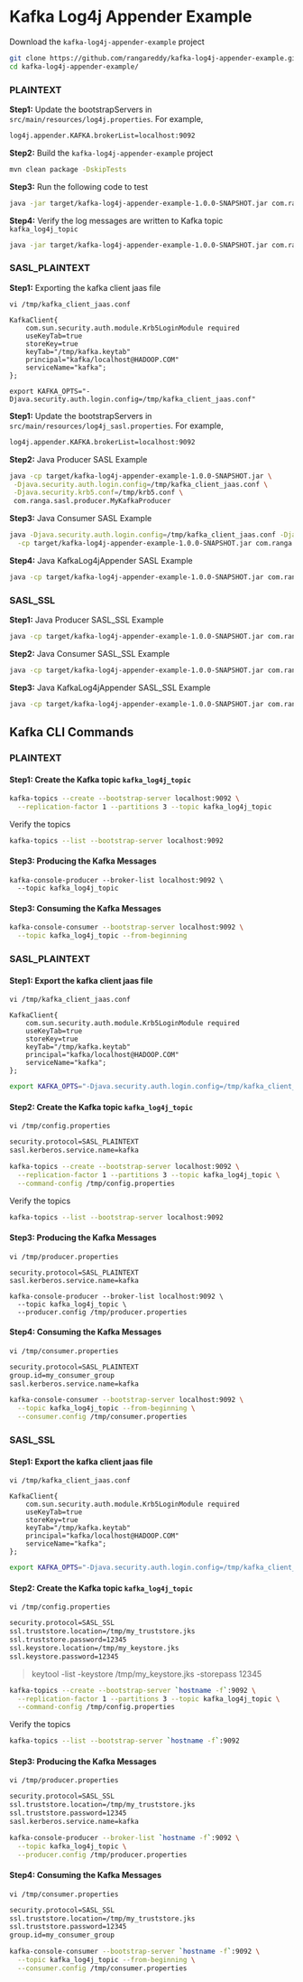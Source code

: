 # Kafka Log4j Appender Example

Download the `kafka-log4j-appender-example` project

```sh
git clone https://github.com/rangareddy/kafka-log4j-appender-example.git
cd kafka-log4j-appender-example/
```

### PLAINTEXT

**Step1:** Update the bootstrapServers in `src/main/resources/log4j.properties`. For example,

```sh
log4j.appender.KAFKA.brokerList=localhost:9092
```

**Step2:** Build the `kafka-log4j-appender-example` project

```sh
mvn clean package -DskipTests
```

**Step3:** Run the following code to test

```sh
java -jar target/kafka-log4j-appender-example-1.0.0-SNAPSHOT.jar com.ranga.plain.KafkaLog4jAppenderApp
```

**Step4:** Verify the log messages are written to Kafka topic `kafka_log4j_topic`

```sh
java -jar target/kafka-log4j-appender-example-1.0.0-SNAPSHOT.jar com.ranga.plain.consumer.MyKafkaConsumer
```

### SASL_PLAINTEXT

**Step1:** Exporting the kafka client jaas file

`vi /tmp/kafka_client_jaas.conf`

```shell
KafkaClient{
    com.sun.security.auth.module.Krb5LoginModule required
    useKeyTab=true
    storeKey=true
    keyTab="/tmp/kafka.keytab"
    principal="kafka/localhost@HADOOP.COM"
    serviceName="kafka";
};
```

```shell
export KAFKA_OPTS="-Djava.security.auth.login.config=/tmp/kafka_client_jaas.conf"
```

**Step1:** Update the bootstrapServers in `src/main/resources/log4j_sasl.properties`. For example,

```sh
log4j.appender.KAFKA.brokerList=localhost:9092
```

**Step2:** Java Producer SASL Example

```sh
java -cp target/kafka-log4j-appender-example-1.0.0-SNAPSHOT.jar \
 -Djava.security.auth.login.config=/tmp/kafka_client_jaas.conf \
 -Djava.security.krb5.conf=/tmp/krb5.conf \
 com.ranga.sasl.producer.MyKafkaProducer
```

**Step3:** Java Consumer SASL Example

```sh
java -Djava.security.auth.login.config=/tmp/kafka_client_jaas.conf -Djava.security.krb5.conf=/tmp/krb5.conf \
  -cp target/kafka-log4j-appender-example-1.0.0-SNAPSHOT.jar com.ranga.sasl.consumer.MyKafkaConsumer
```

**Step4:** Java KafkaLog4jAppender SASL Example

```sh
java -cp target/kafka-log4j-appender-example-1.0.0-SNAPSHOT.jar com.ranga.sasl.KafkaLog4jAppenderSaslApp
```

### SASL_SSL

**Step1:** Java Producer SASL_SSL Example

```sh
java -cp target/kafka-log4j-appender-example-1.0.0-SNAPSHOT.jar com.ranga.sasl_ssl.producer.MyKafkaProducer
```

**Step2:** Java Consumer SASL_SSL Example

```sh
java -cp target/kafka-log4j-appender-example-1.0.0-SNAPSHOT.jar com.ranga.sasl_ssl.consumer.MyKafkaConsumer
```

**Step3:** Java KafkaLog4jAppender SASL_SSL Example

```sh
java -cp target/kafka-log4j-appender-example-1.0.0-SNAPSHOT.jar com.ranga.sasl_ssl.KafkaLog4jAppenderSaslSslApp
```

## Kafka CLI Commands

### PLAINTEXT

#### Step1: Create the Kafka topic `kafka_log4j_topic`

```sh
kafka-topics --create --bootstrap-server localhost:9092 \
  --replication-factor 1 --partitions 3 --topic kafka_log4j_topic
```

Verify the topics

```sh
kafka-topics --list --bootstrap-server localhost:9092
```

#### Step3: Producing the Kafka Messages

```shell
kafka-console-producer --broker-list localhost:9092 \
  --topic kafka_log4j_topic
```

#### Step3: Consuming the Kafka Messages

```sh
kafka-console-consumer --bootstrap-server localhost:9092 \
  --topic kafka_log4j_topic --from-beginning 
```

### SASL_PLAINTEXT

#### Step1: Export the kafka client jaas file

`vi /tmp/kafka_client_jaas.conf`

```shell
KafkaClient{
    com.sun.security.auth.module.Krb5LoginModule required
    useKeyTab=true
    storeKey=true
    keyTab="/tmp/kafka.keytab"
    principal="kafka/localhost@HADOOP.COM"
    serviceName="kafka";
};
```

```sh
export KAFKA_OPTS="-Djava.security.auth.login.config=/tmp/kafka_client_jaas.conf"
```

#### Step2: Create the Kafka topic `kafka_log4j_topic`

`vi /tmp/config.properties`

```sh
security.protocol=SASL_PLAINTEXT
sasl.kerberos.service.name=kafka
```

```sh
kafka-topics --create --bootstrap-server localhost:9092 \
  --replication-factor 1 --partitions 3 --topic kafka_log4j_topic \
  --command-config /tmp/config.properties
```

Verify the topics

```sh
kafka-topics --list --bootstrap-server localhost:9092
```

#### Step3: Producing the Kafka Messages

`vi /tmp/producer.properties`

```shell
security.protocol=SASL_PLAINTEXT
sasl.kerberos.service.name=kafka
```

```shell
kafka-console-producer --broker-list localhost:9092 \
  --topic kafka_log4j_topic \
  --producer.config /tmp/producer.properties
```

#### Step4: Consuming the Kafka Messages

`vi /tmp/consumer.properties`

```sh
security.protocol=SASL_PLAINTEXT
group.id=my_consumer_group
sasl.kerberos.service.name=kafka
```

```sh
kafka-console-consumer --bootstrap-server localhost:9092 \
  --topic kafka_log4j_topic --from-beginning \
  --consumer.config /tmp/consumer.properties 
```

### SASL_SSL

#### Step1: Export the kafka client jaas file

`vi /tmp/kafka_client_jaas.conf`

```shell
KafkaClient{
    com.sun.security.auth.module.Krb5LoginModule required
    useKeyTab=true
    storeKey=true
    keyTab="/tmp/kafka.keytab"
    principal="kafka/localhost@HADOOP.COM"
    serviceName="kafka";
};
```

```sh
export KAFKA_OPTS="-Djava.security.auth.login.config=/tmp/kafka_client_jaas.conf"
```

#### Step2: Create the Kafka topic `kafka_log4j_topic`

`vi /tmp/config.properties`

```sh
security.protocol=SASL_SSL 
ssl.truststore.location=/tmp/my_truststore.jks
ssl.truststore.password=12345
ssl.keystore.location=/tmp/my_keystore.jks
ssl.keystore.password=12345
```

> keytool -list -keystore /tmp/my_keystore.jks -storepass 12345

```sh
kafka-topics --create --bootstrap-server `hostname -f`:9092 \
  --replication-factor 1 --partitions 3 --topic kafka_log4j_topic \
  --command-config /tmp/config.properties
```

Verify the topics

```sh
kafka-topics --list --bootstrap-server `hostname -f`:9092
```

#### Step3: Producing the Kafka Messages

`vi /tmp/producer.properties`

```sh
security.protocol=SASL_SSL 
ssl.truststore.location=/tmp/my_truststore.jks
ssl.truststore.password=12345
sasl.kerberos.service.name=kafka
```

```sh
kafka-console-producer --broker-list `hostname -f`:9092 \
  --topic kafka_log4j_topic \
  --producer.config /tmp/producer.properties
```

#### Step4: Consuming the Kafka Messages

`vi /tmp/consumer.properties`

```sh
security.protocol=SASL_SSL
ssl.truststore.location=/tmp/my_truststore.jks
ssl.truststore.password=12345
group.id=my_consumer_group
```

```sh
kafka-console-consumer --bootstrap-server `hostname -f`:9092 \
  --topic kafka_log4j_topic --from-beginning \
  --consumer.config /tmp/consumer.properties
```